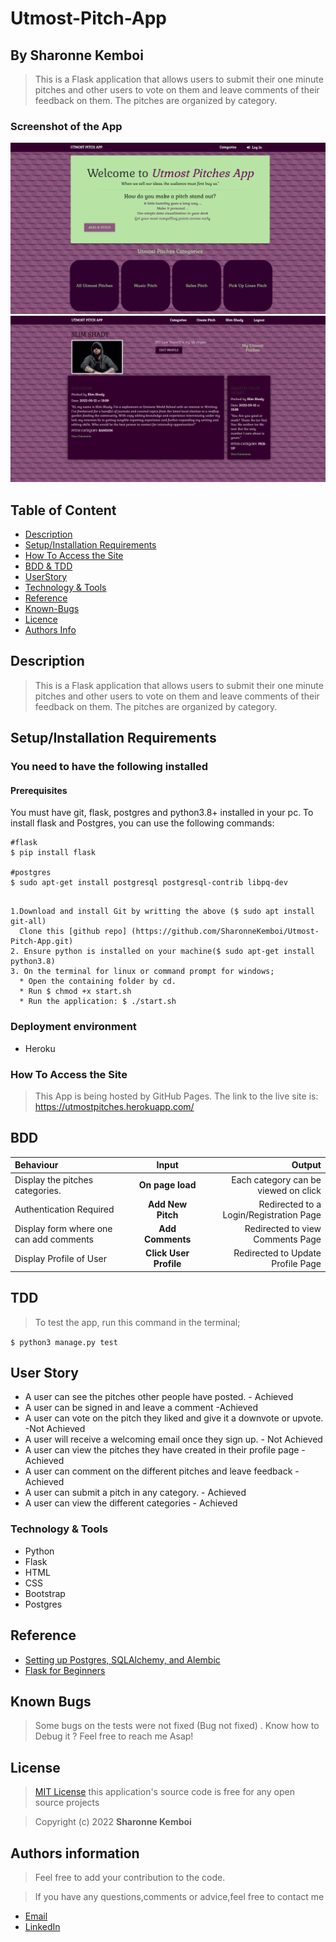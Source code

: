 # Utmost-Pitch-App



## By Sharonne Kemboi

> This is a Flask application that allows users to submit their one minute pitches and other users to vote on them and leave comments of their feedback on them. The pitches are organized by category. 

### Screenshot of the App
<img src="https://github.com/SharonneKemboi/Utmost-Pitch-App/blob/master/app/static/photos/Screen1.png">
<img src="https://github.com/SharonneKemboi/Utmost-Pitch-App/blob/master/app/static/photos/Screen3.png">


## Table of Content

+ [Description](#description)
+ [Setup/Installation Requirements](setup&installationrequirements)
+ [How To Access the Site](#howtoaccessthesite)
+ [BDD & TDD](#bdd&tdd)
+ [UserStory](#userstory)
+ [Technology & Tools](#technology&tools)
+ [Reference](#reference)
+ [Known-Bugs](#knownbugs)
+ [Licence](#licence)
+ [Authors Info](#authors-info)

## Description

> This is a Flask application that allows users to submit their one minute pitches and other users to vote on them and leave comments of their feedback on them. The pitches are organized by category. 



## Setup/Installation Requirements

### You need to have the following installed

#### Prerequisites

You must have git, flask, postgres and python3.8+ installed in your pc.
To install flask and Postgres, you can use the following commands:

```
#flask
$ pip install flask

#postgres
$ sudo apt-get install postgresql postgresql-contrib libpq-dev
```

```
 
1.Download and install Git by writting the above ($ sudo apt install git-all)
  Clone this [github repo] (https://github.com/SharonneKemboi/Utmost-Pitch-App.git)
2. Ensure python is installed on your machine($ sudo apt-get install python3.8)
3. On the terminal for linux or command prompt for windows;
  * Open the containing folder by cd.
  * Run $ chmod +x start.sh
  * Run the application: $ ./start.sh

```

### Deployment environment
* Heroku

### How To Access the Site
> This App is being hosted by GitHub Pages. The link to the live site is: https://utmostpitches.herokuapp.com/


## BDD
| Behaviour | Input | Output |
| :---------------- | :---------------: | ------------------: |
| Display the pitches categories. | **On page load** | Each category can be viewed on click |
| Authentication Required | **Add New Pitch** | Redirected to a Login/Registration Page |
| Display form where one can add comments  | **Add Comments** | Redirected to view Comments Page |
| Display Profile of User | **Click User Profile** | Redirected to Update Profile Page



## TDD

> To test the app, run this command in the terminal;

`$ python3 manage.py test`


## User Story
* A user can see the pitches other people have posted. - Achieved
* A user can be signed in and leave a comment -Achieved
* A user can vote on the pitch they liked and give it a downvote or upvote. -Not Achieved
* A user will receive a welcoming email once they sign up. - Not Achieved
* A user can view the pitches they have created in their profile page - Achieved
* A user can comment on the different pitches and leave feedback - Achieved
* A user can submit a pitch in any category. - Achieved
* A user can view the different categories - Achieved

### Technology & Tools
* Python
* Flask
* HTML
* CSS
* Bootstrap
* Postgres

## Reference

* [Setting up Postgres, SQLAlchemy, and Alembic](https://realpython.com/flask-by-example-part-2-postgres-sqlalchemy-and-alembic/)
* [Flask for Beginners](https://www.fullstackpython.com/flask.html)



## Known Bugs
> Some bugs on the tests were not fixed (Bug not fixed) . Know how to Debug it ? Feel free to reach me Asap!

## License

> [MIT License](license) this application's source code is free for any open source projects

> Copyright (c) 2022 **Sharonne Kemboi**



## Authors information
> Feel free to add your contribution to the code.

> If you have any questions,comments or advice,feel free to contact me

* [Email](sharonnekay23@gmail.com)
* [LinkedIn](https://www.linkedin.com/in/sharonne-vanessa-kemboi-a118bb135)

